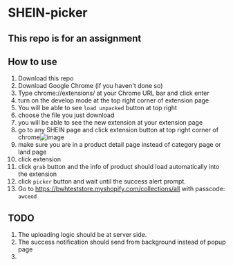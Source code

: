 # SHEIN-picker
## This repo is for an assignment

## How to use
1. Download this repo 
2. Download Google Chrome (if you haven't done so)
3. Type chrome://extensions/ at your Chrome URL bar and click enter
4. turn on the develop mode at the top right corner of extension page
5. You will be able to see `load unpacked` button at top right
6. choose the file you just download
7. you will be able to see the new extension at your extension page
8. go to any SHEIN page and click extension button at top right corner of chrome![image](https://user-images.githubusercontent.com/44328700/131466001-588b4f76-a16f-4b30-9d60-55fecd46fb43.png)
9. make sure you are in a product detail page instead of category page or land page
10. click extension
11. click `grab` button and the info of product should load automatically into the extension
12. click `picker` button and wait until the success alert prompt.
13. Go to https://bwhteststore.myshopify.com/collections/all with passcode: `awceod`


## TODO
1. The uploading logic should be at server side.
2. The success notification should send from background instead of popup page
3. 

